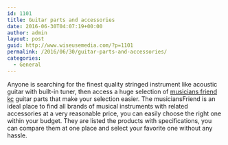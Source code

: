 ```yaml
---
id: 1101
title: Guitar parts and accessories
date: 2016-06-30T04:07:19+00:00
author: admin
layout: post
guid: http://www.wiseusemedia.com/?p=1101
permalink: /2016/06/30/guitar-parts-and-accessories/
categories:
  - General
---
```

Anyone is searching for the finest quality stringed instrument like acoustic guitar with built-in tuner, then access a huge selection of [musicians friend kc](http://musiciansfriend.com/) guitar parts that make your selection easier. The musiciansFriend is an ideal place to find all brands of musical instruments with related accessories at a very reasonable price, you can easily choose the right one within your budget. They are listed the products with specifications, you can compare them at one place and select your favorite one without any hassle.